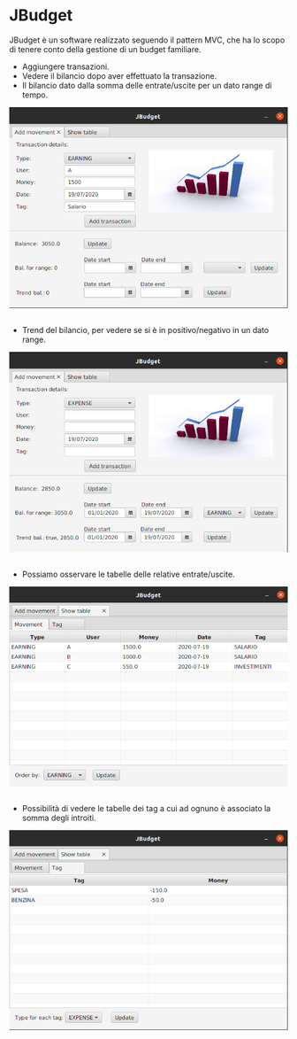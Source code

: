 # JBudget

JBudget è un software realizzato seguendo il pattern MVC, che ha lo scopo di tenere conto della gestione di un budget familiare.



* Aggiungere transazioni.
* Vedere il bilancio dopo aver effettuato la transazione.
* Il bilancio dato dalla somma delle entrate/uscite per un dato range di tempo.

![Aggiunta di una transazione.](doc/screenshot/add_movement.png)

```
```

* Trend del bilancio, per vedere se si è in positivo/negativo in un dato range.

![Azioni del bilancio.](doc/screenshot/see_balance.png)

```
```

* Possiamo osservare le tabelle delle relative entrate/uscite.

![Tabelle transazioni.](doc/screenshot/table_movement.png)

```
```

* Possibilità di vedere le tabelle dei tag a cui ad ognuno è associato la somma degli introiti.

![Tabelle tag.](doc/screenshot/tag_table.png)

